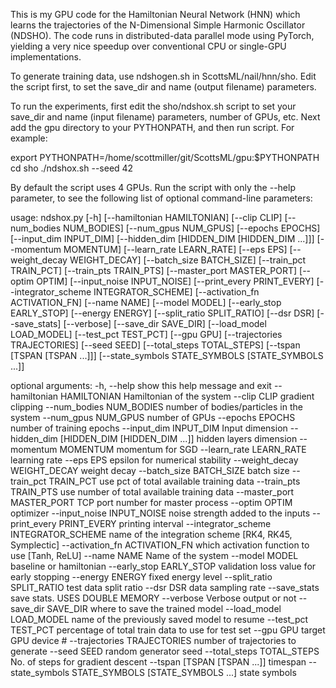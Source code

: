 This is my GPU code for the Hamiltonian Neural Network (HNN) which learns the trajectories of the N-Dimensional Simple Harmonic Oscillator (NDSHO).  The code runs in distributed-data parallel mode using PyTorch, yielding a very nice speedup over conventional CPU or single-GPU implementations.

To generate training data, use ndshogen.sh in ScottsML/nail/hnn/sho.  Edit the script first, to set the save_dir and name (output filename) parameters.

To run the experiments, first edit the sho/ndshox.sh script to set your save_dir and name (input filename) parameters, number of GPUs, etc.  Next add the gpu directory to your PYTHONPATH, and then run script.  For example:

export PYTHONPATH=/home/scottmiller/git/ScottsML/gpu:$PYTHONPATH
cd sho
./ndshox.sh --seed 42

By default the script uses 4 GPUs.  Run the script with only the --help parameter, to see the following list of optional command-line parameters:

usage: ndshox.py [-h] [--hamiltonian HAMILTONIAN] [--clip CLIP]
                 [--num_bodies NUM_BODIES] [--num_gpus NUM_GPUS]
                 [--epochs EPOCHS] [--input_dim INPUT_DIM]
                 [--hidden_dim [HIDDEN_DIM [HIDDEN_DIM ...]]]
                 [--momentum MOMENTUM] [--learn_rate LEARN_RATE] [--eps EPS]
                 [--weight_decay WEIGHT_DECAY] [--batch_size BATCH_SIZE]
                 [--train_pct TRAIN_PCT] [--train_pts TRAIN_PTS]
                 [--master_port MASTER_PORT] [--optim OPTIM]
                 [--input_noise INPUT_NOISE] [--print_every PRINT_EVERY]
                 [--integrator_scheme INTEGRATOR_SCHEME]
                 [--activation_fn ACTIVATION_FN] [--name NAME] [--model MODEL]
                 [--early_stop EARLY_STOP] [--energy ENERGY]
                 [--split_ratio SPLIT_RATIO] [--dsr DSR] [--save_stats]
                 [--verbose] [--save_dir SAVE_DIR] [--load_model LOAD_MODEL]
                 [--test_pct TEST_PCT] [--gpu GPU]
                 [--trajectories TRAJECTORIES] [--seed SEED]
                 [--total_steps TOTAL_STEPS] [--tspan [TSPAN [TSPAN ...]]]
                 [--state_symbols STATE_SYMBOLS [STATE_SYMBOLS ...]]

optional arguments:
  -h, --help            show this help message and exit
  --hamiltonian HAMILTONIAN
                        Hamiltonian of the system
  --clip CLIP           gradient clipping
  --num_bodies NUM_BODIES
                        number of bodies/particles in the system
  --num_gpus NUM_GPUS   number of GPUs
  --epochs EPOCHS       number of training epochs
  --input_dim INPUT_DIM
                        Input dimension
  --hidden_dim [HIDDEN_DIM [HIDDEN_DIM ...]]
                        hidden layers dimension
  --momentum MOMENTUM   momentum for SGD
  --learn_rate LEARN_RATE
                        learning rate
  --eps EPS             epsilon for numerical stability
  --weight_decay WEIGHT_DECAY
                        weight decay
  --batch_size BATCH_SIZE
                        batch size
  --train_pct TRAIN_PCT
                        use pct of total available training data
  --train_pts TRAIN_PTS
                        use number of total available training data
  --master_port MASTER_PORT
                        TCP port number for master process
  --optim OPTIM         optimizer
  --input_noise INPUT_NOISE
                        noise strength added to the inputs
  --print_every PRINT_EVERY
                        printing interval
  --integrator_scheme INTEGRATOR_SCHEME
                        name of the integration scheme [RK4, RK45, Symplectic]
  --activation_fn ACTIVATION_FN
                        which activation function to use [Tanh, ReLU]
  --name NAME           Name of the system
  --model MODEL         baseline or hamiltonian
  --early_stop EARLY_STOP
                        validation loss value for early stopping
  --energy ENERGY       fixed energy level
  --split_ratio SPLIT_RATIO
                        test data split ratio
  --dsr DSR             data sampling rate
  --save_stats          save stats. USES DOUBLE MEMORY
  --verbose             Verbose output or not
  --save_dir SAVE_DIR   where to save the trained model
  --load_model LOAD_MODEL
                        name of the previously saved model to resume
  --test_pct TEST_PCT   percentage of total train data to use for test set
  --gpu GPU             target GPU device #
  --trajectories TRAJECTORIES
                        number of trajectories to generate
  --seed SEED           random generator seed
  --total_steps TOTAL_STEPS
                        No. of steps for gradient descent
  --tspan [TSPAN [TSPAN ...]]
                        timespan
  --state_symbols STATE_SYMBOLS [STATE_SYMBOLS ...]
                        state symbols
                        
